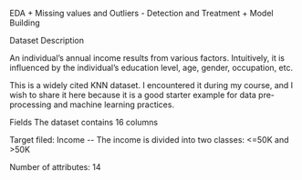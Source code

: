 EDA + Missing values and Outliers - Detection and Treatment + Model Building



Dataset Description

An individual’s annual income results from various factors. Intuitively, it is influenced by the individual’s education level, age, gender, 
occupation, etc.

This is a widely cited KNN dataset. I encountered it during my course, and I wish to share it here because it is a good starter example for 
data pre-processing and machine learning practices.

Fields The dataset contains 16 columns

Target filed: Income -- The income is divided into two classes: <=50K and >50K

Number of attributes: 14